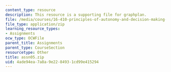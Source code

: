 ```yaml
---
content_type: resource
description: This resource is a supporting file for graphplan.
file: /media/courses/16-410-principles-of-autonomy-and-decision-making-fall-2010/4ade94ea7a8a9e2284931cd99e415294_assn05.zip
file_type: application/zip
learning_resource_types:
- Assignments
ocw_type: OCWFile
parent_title: Assignments
parent_type: CourseSection
resourcetype: Other
title: assn05.zip
uid: 4ade94ea-7a8a-9e22-8493-1cd99e415294
---
```

